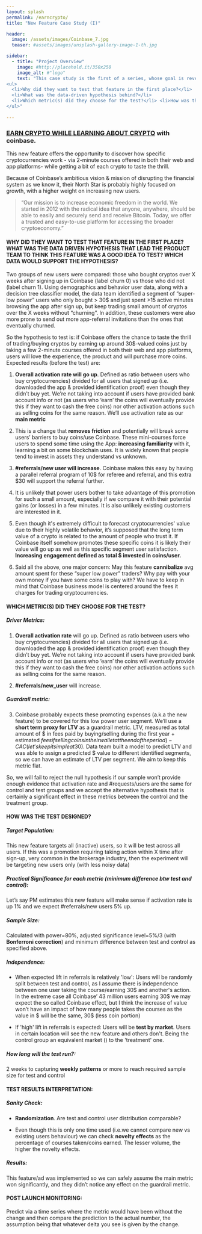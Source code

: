 ```yaml
---
layout: splash
permalink: /earncrypto/
title: "New Feature Case Study (I)"

header:
  image: /assets/images/Coinbase_7.jpg
  teaser: #assets/images/unsplash-gallery-image-1-th.jpg

sidebar:
  - title: "Project Overview"
    image: #http://placehold.it/350x250
    image_alt: #"logo"
    text: "This case study is the first of a series, whose goal is reverse-engineering the steps that led the product data team to implement the feature. 
<ul>
  <li>Why did they want to test that feature in the first place?</li> 
  <li>What was the data-driven hypothesis behind?</li>
  <li>Which metric(s) did they choose for the test?</li> <li>How was the test designed?</li> 
</ul>"
    
---
```



### [EARN CRYPTO WHILE LEARNING ABOUT CRYPTO](https://www.coinbase.com/earn) with coinbase.

This new feature offers the opportunity to discover how specific cryptocurrencies work - via 2-minute courses offered in both their web and app platforms- while getting a bit of each crypto to taste the thrill.

Because of Coinbase’s ambitious vision & mission of disrupting the financial system as we know it, their North Star is probably highly focused on growth, with a higher weight on increasing new users. 

<blockquote>“Our mission is to increase economic freedom in the world. We started in 2012 with the radical idea that anyone, anywhere, should be able to easily and securely send and receive Bitcoin. Today, we offer a trusted and easy-to-use platform for accessing the broader cryptoeconomy.”</blockquote>

#### WHY DID THEY WANT TO TEST THAT FEATURE IN THE FIRST PLACE? WHAT WAS THE DATA DRIVEN HYPOTHESIS THAT LEAD THE PRODUCT TEAM TO THINK THIS FEATURE WAS A GOOD IDEA TO TEST? WHICH DATA WOULD SUPPORT THE HYPOTHESIS?

Two groups of new users were compared: those who bought cryptos over X weeks after signing up in Coinbase (label churn 0) vs those who did not (label churn 1).  Using demographics and behavior user data, along with a decision tree classifier model, the data team identified a segment of “super-low power” users who only bought > 30$ and just spent >15 active minutes browsing the app after sign up, but keep trading small amount of cryptos over the X weeks without “churning”. In addition, these customers were also more prone to send out more app-referral invitations than the ones that eventually churned. 

So the hypothesis to test is: if Coinbase offers the chance to taste the thrill of trading/buying cryptos by earning up around 30$-valued coins just by taking a few 2-minute courses offered in both their web and app platforms, users will love the experience, the product and will purchase more coins. 
Expected results (before the test) are:

1. **Overall activation rate will go up**. Defined as ratio between users who buy cryptocurrencies) divided for all users that signed up (i.e. downloaded the app & provided identification proof) even though they didn’t buy yet. 
We’re not taking into account if users have provided bank account info or not (as users who ‘earn’ the coins will eventually provide this if they want to cash the free coins) nor other activation actions such as selling coins for the same reason.
We’ll use activation rate as our **main metric**

2. This is a change that **removes friction** and potentially will break some users’ barriers to buy coins/use Coinbase. These mini-courses force users to spend some time using the App: **increasing familiarity** with it, learning a bit on some blockchain uses. It is widely known that people tend to invest in assets they understand vs unknown. 

3. **#referrals/new user will increase**. Coinbase makes this easy by having a parallel referral program of 10$ for referee and referral, and this extra $30 will support the referral further.

4. It is unlikely that power users bother to take advantage of this promotion for such a small amount, especially if we compare it with their potential gains (or losses) in a few minutes. It is also unlikely existing customers are interested in it.

5. Even though it's extremely difficult to forecast cryptocurrencies' value due to their highly volatile behavior, it’s supposed that the long term value of a crypto is related to the amount of people who trust it.  If Coinbase itself somehow promotes these specific coins it is likely their value will go up as well as this specific segment user satisfaction. **Increasing engagement defined as total $ invested in coins/user.**

6. Said all the above, one major concern: May this feature **cannibalize** avg amount spent for these “super low power” traders? Why pay with your own money if you have some coins to play with? We have to keep in mind that Coinbase business model is centered around the fees it charges for trading cryptocurrencies.


#### WHICH METRIC(S) DID THEY CHOOSE FOR THE TEST?

##### Driver Metrics:

1. **Overall activation rate** will go up. Defined as ratio between users who buy cryptocurrencies) divided for all users that signed up (i.e. downloaded the app & provided identification proof) even though they didn’t buy yet. We’re not taking into account if users have provided bank account info or not (as users who ‘earn’ the coins will eventually provide this if they want to cash the free coins) nor other activation actions such as selling coins for the same reason.

2. **#referrals/new_user** will increase.

##### Guardrail metric:

3. Coinbase probably expects these promoting expenses (a.k.a the new feature) to be covered for this low power user segment. We’ll use a **short term proxy for LTV** as a guardrail metric. LTV, measured as total amount of $ in fees paid by buying/selling during the first year + estimated $fees if selling coins in their wallet at the end of the period) - CAC (let’s keep it simple at 30$). Data team built a model to predict LTV and was able to assign a predicted $ value to different identified segments, so we can have an estimate of LTV per segment. We aim to keep this metric flat.

So, we will fail to reject the null hypothesis if our sample won’t provide enough evidence that activation rate and #requests/users are the same for control and test groups and we accept the alternative hypothesis that is certainly a significant effect in these metrics between the control and the treatment group.


#### HOW WAS THE TEST DESIGNED?

##### Target Population: 

This new feature targets all (inactive) users, so it will be test across all users. If this was a promotion requiring taking action within X time after sign-up, 
very common in the brokerage industry, then the experiment will be targeting new users only (with less noisy data)

##### Practical Significance for each metric (minimum difference btw test and control): 
Let’s say PM estimates this new feature will make sense if activation rate is up 1% and we expect #referrals/new users 5% up.

##### Sample Size:  

Calculated with power=80%, adjusted significance level=5%/3 (with **Bonferroni correction**) and minimum difference between test and control as specified above.

##### Independence: 

- When expected lift in referrals is relatively 'low': Users will be randomly split between test and control, as I assume there is independence between one user taking the course/earning 30$ and another's action. In the extreme case all Coinbase’ 43 million users earning 30$ we may expect the so called Coinbase effect, but I think the increase of value won’t have an impact of how many people takes the courses as the value in $ will be the same, 30$ (less coin portion)

- If 'high' lift in referrals is expected: Users will be **test by market**. Users in certain location will see the new feature and others don't. Being the control group an equivalent market () to the 'treatment' one. 


##### How long will the test run?:  

2 weeks to capturing **weekly patterns** or more to reach required sample size for test and control

#### TEST RESULTS INTERPRETATION:

##### Sanity Check:

- **Randomization**. Are test and control user distribution comparable?

- Even though this is only one time used (i.e.we cannot compare new vs existing users behaviour) we can check **novelty effects** as the percentage of courses taken/coins earned. The lesser volume, the higher the novelty effects.

##### Results:

This feature/ad was implemented so we can safely assume the main metric won significantly, and they didn’t notice any effect on the guardrail metric.

#### POST LAUNCH MONITORING:

Predict via a time series where the metric would have been without the change and then compare the prediction to the actual number, the assumption being that whatever delta you see is given by the change.
